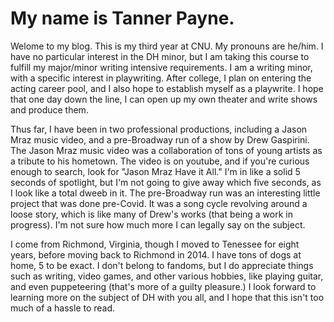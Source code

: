 # My name is Tanner Payne.

Welome to my blog. This is my third year at CNU.
My pronouns are he/him.
I have no particular interest in the DH minor, but I am taking this course to fulfill my major/minor writing intensive requirements.
I am a writing minor, with a specific interest in playwriting.
After college, I plan on entering the acting career pool, and I also hope to establish myself as a playwrite. I hope that one day down the line,
I can open up my own theater and write shows and produce them.

Thus far, I have been in two professional productions, including a Jason Mraz music video, and a pre-Broadway run of a show by Drew Gaspirini.
The Jason Mraz music video was a collaboration of tons of young artists as a tribute to his hometown. The video is on youtube, and if you're curious
enough to search, look for "Jason Mraz Have it All." I'm in like a solid 5 seconds of spotlight, but I'm not going to give away which five seconds, as
I look like a total dweeb in it. The pre-Broadway run was an interesting little project that was done pre-Covid. It was a song cycle revolving around a
loose story, which is like many of Drew's works (that being a work in progress). I'm not sure how much more I can legally say on the subject.

I come from Richmond, Virginia, though I moved to Tenessee for eight years, before moving back to Richmond in 2014.
I have tons of dogs at home, 5 to be exact. I don't belong to fandoms, but I do appreciate things such as writing, video games, and other various hobbies,
like playing guitar, and even puppeteering (that's more of a guilty pleasure.) I look forward to learning more on the subject of DH with you all,
and I hope that this isn't too much of a hassle to read.
